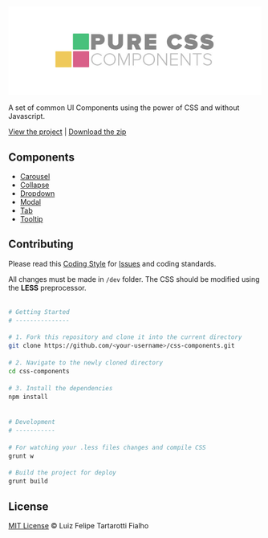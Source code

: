 ![Pure CSS Components Logo](logo-pcc.jpg "Pure CSS Components")

A set of common UI Components using the power of CSS and without Javascript.

[View the project](http://www.felipefialho.com/css-components) |
[Download the zip](http://www.felipefialho.com/css-components/build/css-components.zip)

## Components

* [Carousel](http://www.felipefialho.com/css-components/#component-carousel "Carousel")
* [Collapse](http://www.felipefialho.com/css-components/#component-collapse "Collapse")
* [Dropdown](http://www.felipefialho.com/css-components/#component-dropdown "Dropdown")
* [Modal](http://www.felipefialho.com/css-components/#component-modal "Modal")
* [Tab](http://www.felipefialho.com/css-components/#component-tab "Tab")
* [Tooltip](http://www.felipefialho.com/css-components/#component-tooltip "Tooltip")

## Contributing

Please read this [Coding Style](https://github.com/LFeh/coding-style/) for [Issues](https://github.com/LFeh/css-components/issues) and coding standards.

All changes must be made in `/dev` folder. The CSS should be modified using the **LESS** preprocessor.

  ```bash

  # Getting Started
  # ---------------

  # 1. Fork this repository and clone it into the current directory
  git clone https://github.com/<your-username>/css-components.git  

  # 2. Navigate to the newly cloned directory
  cd css-components

  # 3. Install the dependencies
  npm install


  # Development
  # -----------

  # For watching your .less files changes and compile CSS
  grunt w

  # Build the project for deploy
  grunt build
  ```

## License

[MIT License](http://felipefialho.mit-license.org/) © Luiz Felipe Tartarotti Fialho
